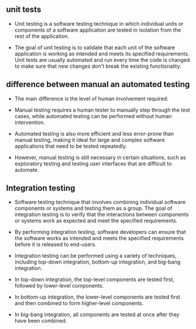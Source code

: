 ## unit tests
- Unit testing is a software testing technique in which individual units or components of a software application are tested in isolation from the rest of the application.

- The goal of unit testing is to validate that each unit of the software application is working as intended and meets its specified requirements. Unit tests are usually automated and run every time the code is changed to make sure that new changes don't break the existing functionality.

## difference between manual an automated testing
- The main difference is the level of human involvement required.

- Manual testing requires a human tester to manually step through the test cases, while automated testing can be performed without human intervention.

- Automated testing is also more efficient and less error-prone than manual testing, making it ideal for large and complex software applications that need to be tested repeatedly.

- However, manual testing is still necessary in certain situations, such as exploratory testing and testing user interfaces that are difficult to automate.

## Integration testing
- Software testing technique that involves combining individual software components or systems and testing them as a group. The goal of integration testing is to verify that the interactions between components or systems work as expected and meet the specified requirements.

- By performing integration testing, software developers can ensure that the software works as intended and meets the specified requirements before it is released to end-users.

- Integration testing can be performed using a variety of techniques, including top-down integration, bottom-up integration, and big-bang integration.

- In top-down integration, the top-level components are tested first, followed by lower-level components.

- In bottom-up integration, the lower-level components are tested first and then combined to form higher-level components.

- In big-bang integration, all components are tested at once after they have been combined.

